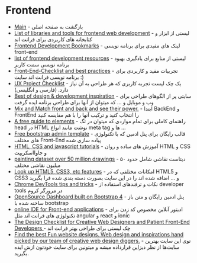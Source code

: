 # Frontend 



- [Main](./README.md) - بازگشت به صفحه اصلی 
- [List of libraries and tools for frontend web development](http://github.com/moklick/frontend-stuff) - لیستی از ابزار و کتابخانه های کاربردی برای فرانت اند
- [Frontend Development Bookmarks](http://github.com/dypsilon/frontend-dev-bookmarks) - لینک های مفیدی برای برنامه نویسی front-end
- [list of frontend development resources](https://gist.github.com/dypsilon/5819504) - لیستی از منابع برای یادگیری بهبود برنامه نویسی سمت کاربر
- [Front-End-Checklist and best practices](http://frontendchecklist.com) - تجربیات مفید و کاربردی برای برنامه نویسی فرانت اند سایت :)
- [UX Project Checklist](http://uxchecklist.uxbook.org) - یک چک لیست تجربه کاربری که هر طراحی به آن نیاز دارد. (فارسی و انگلیسی)
- [Best of design & development inspiration](http://uplabs.com) - سایتی پر از الگوهای طراحی برای وب و موبایل و ... که میتوان از آنها برای طراحی برنامه ایده گرفت
- [Mix and Match front and back and see their power.](http://github.com/gothinkster/realworld) - ابتدا BackEnd و FrontEnd را انتخاب کنید و ترکیب آنها را با هم مقایسه کنید
- [A free guide to <head> elements](http://gethead.info) - راهنمای کاملی برای تمام مواردی که میتوان در تگ head در HTML نوشت مانند انواع meta tag ها و ...
- [Free bootstrap admin template](http://coreui.io) - قالب رایگان برای پنل ادمین که با تکنولوژی های مختلف Front-End پیاده سازی شده
- [HTML, CSS and javascript tutorials](http://htmldog.com) - آموزش های ساده و روان HTML و CSS و جاوااسکریپت
- [painting dataset over 50 million drawings](http://quickdraw.withgoogle.com/data) - دیتاست نقاشی شامل حدود ۵۰ میلیون نقاشی مختلف
- [Look up HTML5, CSS3, etc features](http://html5please.com) - امکانات مختلفی که در HTML5 و CSS3 و ... اضافه شده اند را در این سایت بصورت دسته بندی شده فرا بگیرید
- [Chrome DevTools tips and tricks](http://umaar.com/dev-tips) - نکات و ترفندهای استفاده از developer tools در مرورگر کروم
- [OpenSource Dashboard built on Bootstrap 4](http://github.com/tabler/tabler) - پنل ادمین رایگان و متن باز ساخته شده با bootstrap
- [online IDE for Front-end applications](http://stackblitz.com) - ادیتور آنلاین مخصوص کد زدن برای تکنولوژی های فرانت اند مثل angular و react و ionic
- [The Design Checklist for Creative Web Designers and Patient Front-End Developers ](http://frontenddesignchecklist.io) - چک لیستی برای طراحی بهتر فرانت اند
- [Find the best Fun website designs. Web design and inspirations hand picked by our team of creative web design diggers.](http://webdesign-inspiration.com) - توی این سایت بهترین سایت‌ها از نظر دیزاین قرارداده میشه و میتونین برای سایت خودتون ازش ایده بگیرید.
